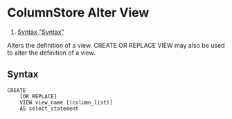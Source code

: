 
# ColumnStore Alter View

 
1. [Syntax "Syntax"](#syntax)





Alters the definition of a view. CREATE OR REPLACE VIEW may also be used to alter the definition
of a view.


## Syntax


```
CREATE
    [OR REPLACE]
    VIEW view_name [(column_list)]
    AS select_statement
```
